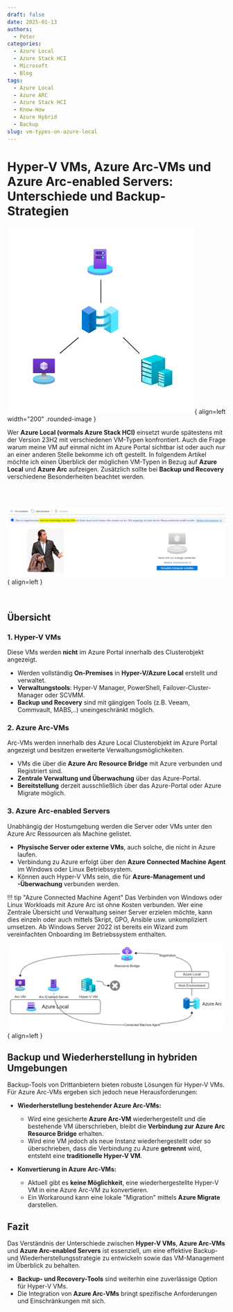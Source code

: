 ```yaml
---
draft: false
date: 2025-01-13
authors:
  - Peter
categories:
  - Azure Local
  - Azure Stack HCI
  - Microsoft
  - Blog
tags:
  - Azure Local
  - Azure ARC
  - Azure Stack HCI
  - Know-How
  - Azure Hybrid
  - Backup
slug: vm-types-on-azure-local
---
```


# Hyper-V VMs, Azure Arc-VMs und Azure Arc-enabled Servers: Unterschiede und Backup-Strategien

![VM-Types](../images/posts/vm-types-title.png){ align=left width="200" .rounded-image }

Wer **Azure Local (vormals Azure Stack HCI)** einsetzt wurde spätestens mit der Version 23H2 mit verschiedenen VM-Typen konfrontiert. Auch die Frage warum meine VM auf einmal nicht im Azure Portal sichtbar ist oder auch nur an einer anderen Stelle bekomme ich oft gestellt. In folgendem Artikel möchte ich einen Überblick der möglichen VM-Typen in Bezug auf **Azure Local** und **Azure Arc** aufzeigen. Zusätzlich sollte bei **Backup und Recovery** verschiedene Besonderheiten beachtet werden.
<!-- more -->

<br>
<br>

![confused-empty-portal](../images/posts/confused-empty-portal.png){ align=left }

<br>

## Übersicht

### 1. Hyper-V VMs
Diese VMs werden **nicht** im Azure Portal innerhalb des Clusterobjekt angezeigt.

- Werden vollständig **On-Premises** in **Hyper-V/Azure Local** erstellt und verwaltet.  
- **Verwaltungstools**: Hyper-V Manager, PowerShell, Failover-Cluster-Manager oder SCVMM.  
- **Backup und Recovery** sind mit gängigen Tools (z.B. Veeam, Commvault, MABS,..) uneingeschränkt möglich.

### 2. Azure Arc-VMs
Arc-VMs werden innerhalb des Azure Local Clusterobjekt im Azure Portal angezeigt und besitzen erweiterte Verwaltungsmöglichkeiten.

- VMs die über die **Azure Arc Resource Bridge** mit Azure verbunden und Registriert sind.  
- **Zentrale Verwaltung und Überwachung** über das Azure-Portal.  
- **Bereitstellung** derzeit ausschließlich über das Azure-Portal oder Azure Migrate möglich.

### 3. Azure Arc-enabled Servers
Unabhängig der Hostumgebung werden die Server oder VMs unter den Azure Arc Ressourcen als Machine gelistet.

- **Physische Server oder externe VMs**, auch solche, die nicht in Azure laufen.  
- Verbindung zu Azure erfolgt über den **Azure Connected Machine Agent** im Windows oder Linux Betriebssystem.  
- Können auch Hyper-V VMs sein, die für **Azure-Management und -Überwachung** verbunden werden.

!!! tip "Azure Connected Machine Agent"
    Das Verbinden von Windows oder Linux Workloads mit Azure Arc ist ohne Kosten verbunden. Wer eine Zentrale Übersicht und Verwaltung seiner Server erzielen möchte, kann dies einzeln oder auch mittels Skript, GPO, Ansible usw. unkompliziert umsetzen. Ab Windows Server 2022 ist bereits ein Wizard zum vereinfachten Onboarding im Betriebssystem enthalten.

![VM-Types-Overview](../images/posts/vm-types.png){ align=left }


## Backup und Wiederherstellung in hybriden Umgebungen

Backup-Tools von Drittanbietern bieten robuste Lösungen für Hyper-V VMs. Für Azure Arc-VMs ergeben sich jedoch neue Herausforderungen:

- **Wiederherstellung bestehender Azure Arc-VMs:**  
  - Wird eine gesicherte **Azure Arc-VM** wiederhergestellt und die bestehende VM überschrieben, bleibt die **Verbindung zur Azure Arc Resource Bridge** erhalten.  
  - Wird eine VM jedoch als neue Instanz wiederhergestellt oder so überschrieben, dass die Verbindung zu Azure **getrennt** wird, entsteht eine **traditionelle Hyper-V VM**.

- **Konvertierung in Azure Arc-VMs:**  
  - Aktuell gibt es **keine Möglichkeit**, eine wiederhergestellte Hyper-V VM in eine Azure Arc-VM zu konvertieren.  
  - Ein Workaround kann eine lokale "Migration" mittels **Azure Migrate** darstellen.


## Fazit

Das Verständnis der Unterschiede zwischen **Hyper-V VMs**, **Azure Arc-VMs** und **Azure Arc-enabled Servers** ist essenziell, um eine effektive Backup- und Wiederherstellungsstrategie zu entwickeln sowie das VM-Management im Überblick zu behalten.  

- **Backup- und Recovery-Tools** sind weiterhin eine zuverlässige Option für Hyper-V VMs.  
- Die Integration von **Azure Arc-VMs** bringt spezifische Anforderungen und Einschränkungen mit sich.  
